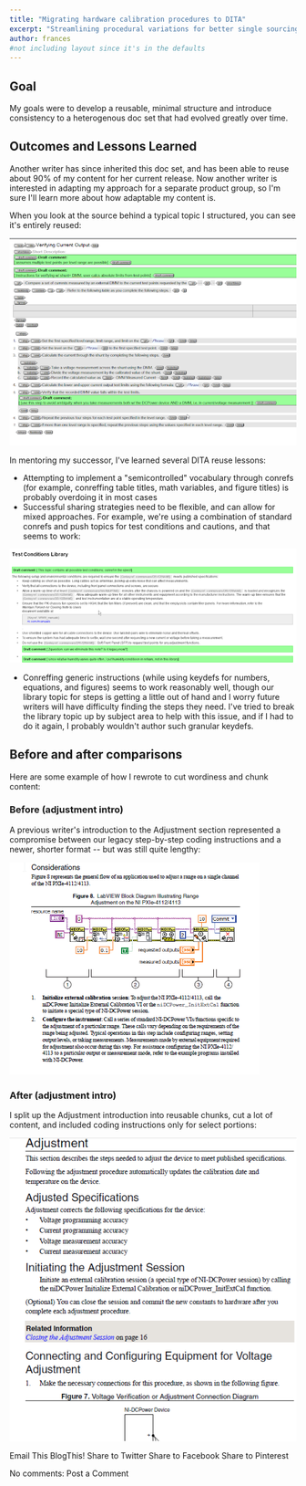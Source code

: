 ```yaml
---
title: "Migrating hardware calibration procedures to DITA"
excerpt: "Streamlining procedural variations for better single sourcing"
author: frances
#not including layout since it's in the defaults
---
```





## Goal

My goals were to develop a reusable, minimal structure and introduce consistency to a heterogenous doc set that had evolved greatly over time.

## Outcomes and Lessons Learned

Another writer has since inherited this doc set, and has been able to reuse about 90% of my content for her current release. Now another writer is interested in adapting my approach for a separate product group, so I'm sure I'll learn more about how adaptable my content is.



When you look at the source behind a typical topic I structured, you can see it's entirely reused:



![Conreffed dita topic](/assets/images/portfolio/dita_reuse_verifying_current_output.png)

 In mentoring my successor, I've learned several DITA reuse lessons:

- Attempting to implement a "semicontrolled" vocabulary through conrefs (for example, conreffing table titles, math variables, and figure titles) is probably overdoing it in most cases
- Successful sharing strategies need to be flexible, and can allow for mixed approaches. For example, we're using a combination of standard conrefs and push topics for test conditions and cautions, and that seems to work:

![conditions library](/assets/images/portfolio/dita_reuse_test_conditions_library.png)

- Conreffing generic instructions (while using keydefs for numbers, equations, and figures) seems to work reasonably well, though our library topic for steps is getting a little out of hand and I worry future writers will have difficulty finding the steps they need. I've tried to break the library topic  up by subject area to help with this issue, and if I had to do it again, I probably wouldn't author such granular keydefs.

## Before and after comparisons

  Here are some example of how I rewrote to cut wordiness and chunk content:

  ### Before (adjustment intro)

  A previous writer's introduction to the Adjustment section represented a compromise between our legacy step-by-step coding instructions and a newer, shorter format -- but was still quite lengthy:

  ![Before](/assets/images/portfolio/dita_reuse_adjust_before.png)

### After (adjustment intro)

I split up the Adjustment introduction into reusable chunks, cut a lot of content, and included coding instructions only for select portions: 



  ![Before](/assets/images/portfolio/dita_reuse_adjust_after.png)



Email This
BlogThis!
Share to Twitter
Share to Facebook
Share to Pinterest

No comments:
Post a Comment
